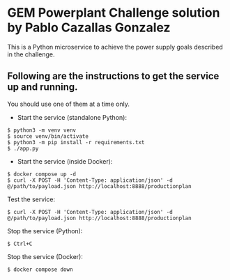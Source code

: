 <a name="main"></a>
# __GEM Powerplant Challenge solution by Pablo Cazallas Gonzalez__

This is a Python microservice to achieve the power supply goals described in the challenge.  


<a name="howto"></a>
## Following are the instructions to get the service up and running.
You should use one of them at a time only.

- Start the service (standalone Python):
```
$ python3 -m venv venv
$ source venv/bin/activate
$ python3 -m pip install -r requirements.txt
$ ./app.py
```

- Start the service (inside Docker):
```
$ docker compose up -d
$ curl -X POST -H 'Content-Type: application/json' -d @/path/to/payload.json http://localhost:8888/productionplan 
```

Test the service:
```
$ curl -X POST -H 'Content-Type: application/json' -d @/path/to/payload.json http://localhost:8888/productionplan 
```

Stop the service (Python):
```
$ Ctrl+C
```

Stop the service (Docker):
```
$ docker compose down
```

